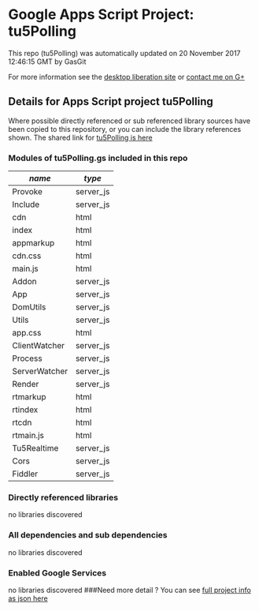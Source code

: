 # Google Apps Script Project: tu5Polling
This repo (tu5Polling) was automatically updated on 20 November 2017 12:46:15 GMT by GasGit

For more information see the [desktop liberation site](http://ramblings.mcpher.com/Home/excelquirks/drivesdk/gettinggithubready "desktop liberation") or [contact me on G+](https://plus.google.com/+BruceMcpherson "Bruce McPherson - GDE")
## Details for Apps Script project tu5Polling
Where possible directly referenced or sub referenced library sources have been copied to this repository, or you can include the library references shown. 
The shared link for [tu5Polling is here](https://script.google.com/d/1mQ4kgg8kWfEMF2yf4Z-Y35rmt-iBUYyYWKFkYOz0e3MwhGF0yI6CLEct/edit?usp=sharing "open in the GAS IDE")

### Modules of tu5Polling.gs included in this repo
*name*|*type*
--- | --- 
Provoke| server_js
Include| server_js
cdn| html
index| html
appmarkup| html
cdn.css| html
main.js| html
Addon| server_js
App| server_js
DomUtils| server_js
Utils| server_js
app.css| html
ClientWatcher| server_js
Process| server_js
ServerWatcher| server_js
Render| server_js
rtmarkup| html
rtindex| html
rtcdn| html
rtmain.js| html
Tu5Realtime| server_js
Cors| server_js
Fiddler| server_js
### Directly referenced libraries
no libraries discovered
### All dependencies and sub dependencies
no libraries discovered
### Enabled Google Services
no libraries discovered
###Need more detail ?
You can see [full project info as json here](info.json)
